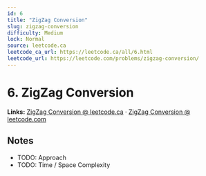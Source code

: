 ```yaml
--- 
id: 6
title: "ZigZag Conversion"
slug: zigzag-conversion
difficulty: Medium
lock: Normal
source: leetcode.ca
leetcode_ca_url: https://leetcode.ca/all/6.html
leetcode_url: https://leetcode.com/problems/zigzag-conversion/
---
```


# 6. ZigZag Conversion

**Links:** [ZigZag Conversion @ leetcode.ca](https://leetcode.ca/all/6.html) · [ZigZag Conversion @ leetcode.com](https://leetcode.com/problems/zigzag-conversion/)

## Notes
- TODO: Approach
- TODO: Time / Space Complexity
